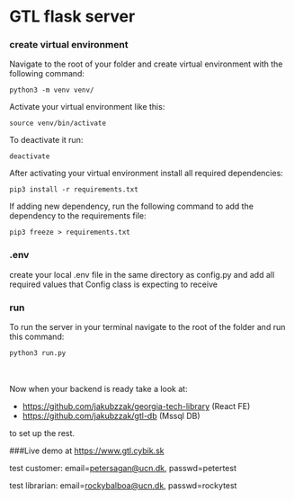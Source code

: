 GTL flask server
==

### create virtual environment

Navigate to the root of your folder and create virtual environment with the following command:

``python3 -m venv venv/``

Activate your virtual environment like this:

``source venv/bin/activate``

To deactivate it run:

``deactivate``

After activating your virtual environment install all required dependencies:

``pip3 install -r requirements.txt``

If adding new dependency, run the following command to add the dependency to the requirements file:

``pip3 freeze > requirements.txt``

### .env

create your local .env file in the same directory as config.py and add all required values that Config class is expecting to receive


### run

To run the server in your terminal navigate to the root of the folder and run this command:

``python3 run.py``

\
\
Now when your backend is ready take a look at:
- https://github.com/jakubzzak/georgia-tech-library (React FE)
- https://github.com/jakubzzak/gtl-db (Mssql DB)

to set up the rest.

###Live demo at https://www.gtl.cybik.sk

test customer:
email=petersagan@ucn.dk, passwd=petertest

test librarian:
email=rockybalboa@ucn.dk, passwd=rockytest